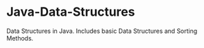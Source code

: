 # Java-Data-Structures
Data Structures in Java. Includes basic Data Structures and Sorting Methods.
